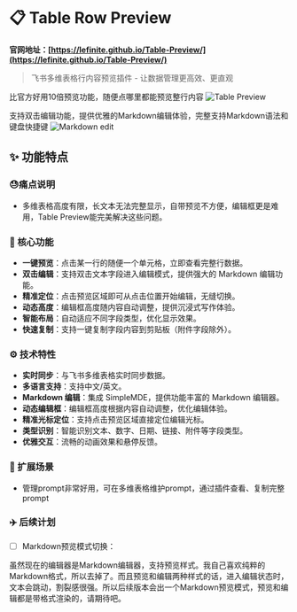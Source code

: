 # 📋 Table Row Preview

**官网地址：[https://lefinite.github.io/Table-Preview/](https://lefinite.github.io/Table-Preview/)**

> 飞书多维表格行内容预览插件 - 让数据管理更高效、更直观

比官方好用10倍预览功能，随便点哪里都能预览整行内容
![Table Preview](dist/assets/demo.gif)


支持双击编辑功能，提供优雅的Markdown编辑体验，完整支持Markdown语法和键盘快捷键
![Markdown edit](dist/assets/Markdown_edit.gif)


## ✨ 功能特点

###  😓痛点说明
- 多维表格高度有限，长文本无法完整显示，自带预览不方便，编辑框更是难用，Table Preview能完美解决这些问题。

### 🎯 核心功能
- **一键预览**：点击某一行的随便一个单元格，立即查看完整行数据。
- **双击编辑**：支持双击文本字段进入编辑模式，提供强大的 Markdown 编辑功能。
- **精准定位**：点击预览区域即可从点击位置开始编辑，无缝切换。
- **动态高度**：编辑框高度随内容自动调整，提供沉浸式写作体验。
- **智能布局**：自动适应不同字段类型，优化显示效果。
- **快速复制**：支持一键复制字段内容到剪贴板（附件字段除外）。

### ⚙️ 技术特性
- **实时同步**：与飞书多维表格实时同步数据。
- **多语言支持**：支持中文/英文。
- **Markdown 编辑**：集成 SimpleMDE，提供功能丰富的 Markdown 编辑器。
- **动态编辑框**：编辑框高度根据内容自动调整，优化编辑体验。
- **精准光标定位**：支持点击预览区域直接定位编辑光标。
- **类型识别**：智能识别文本、数字、日期、链接、附件等字段类型。
- **优雅交互**：流畅的动画效果和悬停反馈。

### 🚀 扩展场景
- 管理prompt非常好用，可在多维表格维护prompt，通过插件查看、复制完整prompt

### ✈️ 后续计划

- [ ] Markdown预览模式切换：

虽然现在的编辑器是Markdown编辑器，支持预览样式。我自己喜欢纯粹的Markdown格式，所以去掉了。而且预览和编辑两种样式的话，进入编辑状态时，文本会跳动，割裂感很强。所以后续版本会出一个Markdown预览模式，预览和编辑都是带格式渲染的，请期待吧。


 
